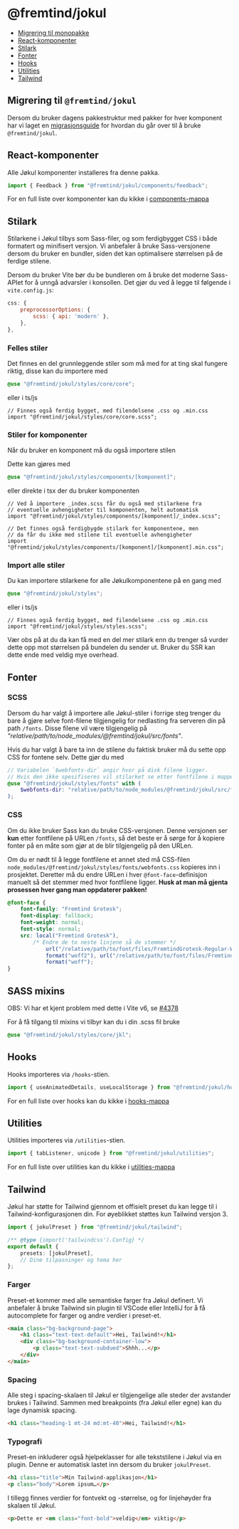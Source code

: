 # @fremtind/jokul

-   [Migrering til monopakke](#migrering-til-monopakke)
-   [React-komponenter](#react-komponenter)
-   [Stilark](#stilark)
-   [Fonter](#fonter)
-   [Hooks](#hooks)
-   [Utilities](#utilities)
-   [Tailwind](#tailwind)

## Migrering til `@fremtind/jokul`

Dersom du bruker dagens pakkestruktur med pakker for hver komponent har vi laget en [migrasjonsguide](./MIGRATION.md) for hvordan du går over til å bruke `@fremtind/jokul`.

## React-komponenter

Alle Jøkul komponenter installeres fra denne pakka.

```jsx
import { Feedback } from "@fremtind/jokul/components/feedback";
```

For en full liste over komponenter kan du kikke i [components-mappa](src/components/)

## Stilark

Stilarkene i Jøkul tilbys som Sass-filer, og som ferdigbygget CSS i både formatert og minifisert versjon. Vi anbefaler å bruke Sass-versjonene dersom du bruker en bundler, siden det kan optimalisere størrelsen på de ferdige stilene.

Dersom du bruker Vite bør du be bundleren om å bruke det moderne Sass-APIet for å unngå advarsler i konsollen. Det gjør du ved å legge til følgende i `vite.config.js`:

```js
css: {
    preprocessorOptions: {
        scss: { api: 'modern' },
    },
},
```

### Felles stiler

Det finnes en del grunnleggende stiler som må med for at ting skal fungere riktig, disse
kan du importere med

```scss
@use "@fremtind/jokul/styles/core/core";
```

eller i ts/js

```tsx
// Finnes også ferdig bygget, med filendelsene .css og .min.css
import "@fremtind/jokul/styles/core/core.scss";
```

### Stiler for komponenter

Når du bruker en komponent må du også importere stilen

Dette kan gjøres med

```scss
@use "@fremtind/jokul/styles/components/[komponent]";
```

eller direkte i tsx der du bruker komponenten

```tsx
// Ved å importere _index.scss får du også med stilarkene fra
// eventuelle avhengigheter til komponenten, helt automatisk
import "@fremtind/jokul/styles/components/[komponent]/_index.scss";

// Det finnes også ferdigbygde stilark for komponentene, men
// da får du ikke med stilene til eventuelle avhengigheter
import "@fremtind/jokul/styles/components/[komponent]/[komponent].min.css";
```

### Import alle stiler

Du kan importere stilarkene for alle Jøkulkomponentene på en gang med

```scss
@use "@fremtind/jokul/styles";
```

eller i ts/js

```tsx
// Finnes også ferdig bygget, med filendelsene .css og .min.css
import "@fremtind/jokul/styles/styles.scss";
```

Vær obs på at du da kan få med en del mer stilark enn du trenger så vurder dette opp mot
størrelsen på bundelen du sender ut. Bruker du SSR kan dette ende med veldig mye overhead.

## Fonter

### SCSS

Dersom du har valgt å importere alle Jøkul-stiler i forrige steg trenger du bare å gjøre selve font-filene tilgjengelig for nedlasting fra serveren din på path `/fonts`. Disse filene vil være
tilgjengelig på _"relative/path/to/node_modules/@fremtind/jokul/src/fonts"_.

Hvis du har valgt å bare ta inn de stilene du faktisk bruker må du sette opp CSS for fontene selv.
Dette gjør du med

```scss
// Variabelen `$webfonts-dir` angir hvor på disk filene ligger.
// Hvis den ikke spesifiseres vil stilarket se etter fontfilene i mappen `/fonts`.
@use "@fremtind/jokul/styles/fonts" with (
    $webfonts-dir: "relative/path/to/node_modules/@fremtind/jokul/src/fonts"
);
```

### CSS

Om du ikke bruker Sass kan du bruke CSS-versjonen. Denne versjonen ser **kun** etter fontfilene på URLen `/fonts`, så det beste er å sørge for å kopiere fonter på en måte som gjør at de blir tilgjengelig på den URLen.

Om du er nødt til å legge fontfilene et annet sted må CSS-filen `node_modules/@fremtind/jokul/styles/fonts/webfonts.css`
kopieres inn i prosjektet. Deretter må du endre URLen i hver `@font-face`-definisjon manuelt så det stemmer med hvor fontfilene ligger. **Husk at man må gjenta prosessen hver gang man oppdaterer pakken!**

```css
@font-face {
    font-family: "Fremtind Grotesk";
    font-display: fallback;
    font-weight: normal;
    font-style: normal;
    src: local("Fremtind Grotesk"),
        /* Endre de to neste linjene så de stemmer */
            url("/relative/path/to/font/files/FremtindGrotesk-Regular-Web.woff2")
            format("woff2"), url("/relative/path/to/font/files/FremtindGrotesk-Regular-Web.woff")
            format("woff");
}
```

## SASS mixins

OBS: Vi har et kjent problem med dette i Vite v6, se [#4378](https://github.com/fremtind/jokul/issues/4378)

For å få tilgang til mixins vi tilbyr kan du i din .scss fil bruke

```scss
@use "@fremtind/jokul/styles/core/jkl";
```

## Hooks

Hooks importeres via `/hooks`-stien.

```jsx
import { useAnimatedDetails, useLocalStorage } from "@fremtind/jokul/hooks";
```

For en full liste over hooks kan du kikke i [hooks-mappa](src/hooks/)

## Utilities

Utilities importeres via `/utilities`-stien.

```jsx
import { tabListener, unicode } from "@fremtind/jokul/utilities";
```

For en full liste over utilities kan du kikke i [utilities-mappa](src/utilities/)

## Tailwind

Jøkul har støtte for Tailwind gjennom et offisielt preset du kan legge til i Tailwind-konfigurasjonen din. For øyeblikket støttes kun Tailwind versjon 3.

```ts
import { jokulPreset } from "@fremtind/jokul/tailwind";

/** @type {import('tailwindcss').Config} */
export default {
    presets: [jokulPreset],
    // Dine tilpasninger og tema her
};
```

### Farger

Preset-et kommer med alle semantiske farger fra Jøkul definert. Vi anbefaler å bruke Tailwind sin plugin til VSCode eller IntelliJ for å få autocomplete for farger og andre verdier i preset-et.

```html
<main class="bg-background-page">
    <h1 class="text-text-default">Hei, Tailwind!</h1>
    <div class="bg-background-container-low">
        <p class="text-text-subdued">Shhh...</p>
    </div>
</main>
```

### Spacing

Alle steg i spacing-skalaen til Jøkul er tilgjengelige alle steder der avstander brukes i Tailwind. Sammen med breakpoints (fra Jøkul eller egne) kan du lage dynamisk spacing.

```html
<h1 class="heading-1 mt-24 md:mt-40">Hei, Tailwind!</h1>
```

### Typografi

Preset-en inkluderer også hjelpeklasser for alle tekststilene i Jøkul via en plugin. Denne er automatisk lastet inn dersom du bruker `jokulPreset`.

```html
<h1 class="title">Min Tailwind-applikasjon</h1>
<p class="body">Lorem ipsum…</p>
```

I tillegg finnes verdier for fontvekt og -størrelse, og for linjehøyder fra skalaen til Jøkul.

```html
<p>Dette er <em class="font-bold">veldig</em> viktig</p>
```
